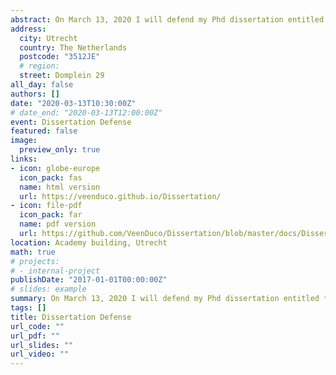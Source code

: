 ```yaml
---
abstract: On March 13, 2020 I will defend my Phd dissertation entitled *Alternative Information. Bayesian Statistics, Expert Elicitation and Information Theory in the Social Sciences*. The defense is public and anyone is welcome to watch.  
address:
  city: Utrecht
  country: The Netherlands
  postcode: "3512JE"
  # region: 
  street: Domplein 29
all_day: false
authors: []
date: "2020-03-13T10:30:00Z"
# date_end: "2020-03-13T12:00:00Z"
event: Dissertation Defense
featured: false
image:
  preview_only: true
links:
- icon: globe-europe
  icon_pack: fas
  name: html version
  url: https://veenduco.github.io/Dissertation/
- icon: file-pdf
  icon_pack: far
  name: pdf version
  url: https://github.com/VeenDuco/Dissertation/blob/master/docs/Dissertation_Duco_Veen.pdf
location: Academy building, Utrecht
math: true
# projects:
# - internal-project
publishDate: "2017-01-01T00:00:00Z"
# slides: example
summary: On March 13, 2020 I will defend my Phd dissertation entitled *Alternative Information. Bayesian Statistics, Expert Elicitation and Information Theory in the Social Sciences*. The defense is public and anyone is welcome to watch. 
tags: []
title: Dissertation Defense
url_code: ""
url_pdf: ""
url_slides: ""
url_video: ""
---
```


<!--{{% alert note %}}
Click on the **Slides** button above to view the built-in slides feature.
{{% /alert %}}

Slides can be added in a few ways:

- **Create** slides using Academic's [*Slides*](https://sourcethemes.com/academic/docs/managing-content/#create-slides) feature and link using `slides` parameter in the front matter of the talk file
- **Upload** an existing slide deck to `static/` and link using `url_slides` parameter in the front matter of the talk file
- **Embed** your slides (e.g. Google Slides) or presentation video on this page using [shortcodes](https://sourcethemes.com/academic/docs/writing-markdown-latex/).

Further talk details can easily be added to this page using *Markdown* and $\rm \LaTeX$ math code.
-->